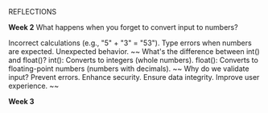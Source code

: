 REFLECTIONS

**Week 2**
What happens when you forget to convert input to numbers?

Incorrect calculations (e.g., "5" + "3" = "53").
Type errors when numbers are expected.
Unexpected behavior.
~~
What's the difference between int() and float()?
int(): Converts to integers (whole numbers).
float(): Converts to floating-point numbers (numbers with decimals).
~~
Why do we validate input?
Prevent errors.
Enhance security.
Ensure data integrity.
Improve user experience.
~~

**Week 3**

